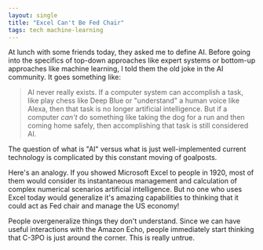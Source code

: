 ```yaml
---
layout: single
title: "Excel Can't Be Fed Chair"
tags: tech machine-learning
---
```


At lunch with some friends today, they asked me to define AI. Before going into the specifics of top-down approaches like expert systems or bottom-up approaches like machine learning, I told them the old joke in the AI community. It goes something like:

>AI never really exists. If a computer system can accomplish a task, like play chess like Deep Blue or "understand" a human voice like Alexa, then that task is no longer artificial intelligence. But if a computer *can't* do something like taking the dog for a run and then coming home safely, then accomplishing that task is still considered AI.

The question of what is "AI" versus what is just well-implemented  current technology is complicated by this constant moving of goalposts. 

Here's an analogy. If you showed Microsoft Excel to people in 1920,  most of them would consider its instantaneous management and calculation of complex numerical scenarios artificial intelligence. But no one who uses Excel today would generalize it's amazing capabilities to thinking that it could act as Fed chair and manage the US economy!

People overgeneralize things they don't understand. Since we can have useful interactions with the Amazon Echo, people immediately start thinking that C-3PO is just around the corner. This is really untrue.
